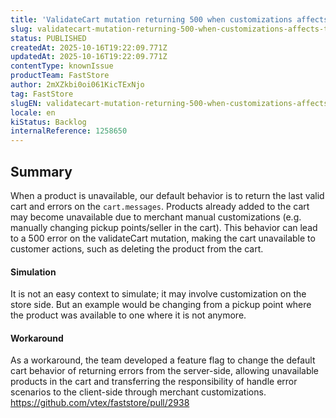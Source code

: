 ```yaml
---
title: 'ValidateCart mutation returning 500 when customizations affects the availability of the product'
slug: validatecart-mutation-returning-500-when-customizations-affects-the-availability-of-the-product
status: PUBLISHED
createdAt: 2025-10-16T19:22:09.771Z
updatedAt: 2025-10-16T19:22:09.771Z
contentType: knownIssue
productTeam: FastStore
author: 2mXZkbi0oi061KicTExNjo
tag: FastStore
slugEN: validatecart-mutation-returning-500-when-customizations-affects-the-availability-of-the-product
locale: en
kiStatus: Backlog
internalReference: 1258650
---
```


## Summary


When a product is unavailable, our default behavior is to return the last valid cart and errors on the `cart.messages`. Products already added to the cart may become unavailable due to merchant manual customizations (e.g. manually changing pickup points/seller in the cart). This behavior can lead to a 500 error on the validateCart mutation, making the cart unavailable to customer actions, such as deleting the product from the cart.


#### Simulation


It is not an easy context to simulate; it may involve customization on the store side.
But an example would be changing from a pickup point where the product was available to one where it is not anymore.


#### Workaround


As a workaround, the team developed a feature flag to change the default cart behavior of returning errors from the server-side, allowing unavailable products in the cart and transferring the responsibility of handle error scenarios to the client-side through merchant customizations.
https://github.com/vtex/faststore/pull/2938



